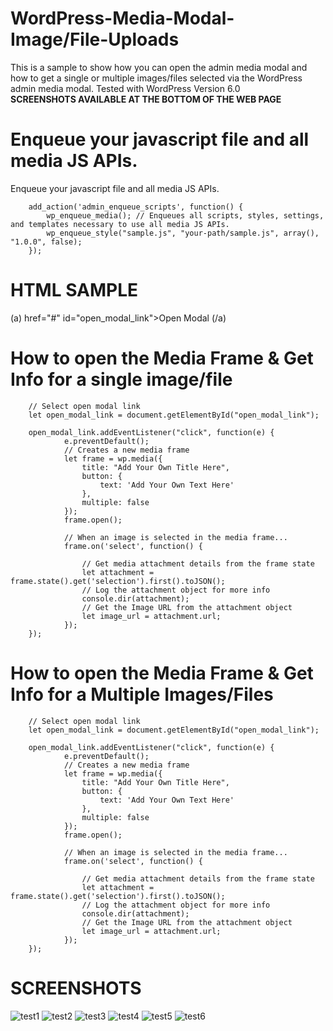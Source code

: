 # WordPress-Media-Modal-Image/File-Uploads

This is a sample to show how you can open the admin media modal and how to get a single or multiple images/files selected via the WordPress admin media modal.
Tested with WordPress Version 6.0 <br/>
<b>SCREENSHOTS AVAILABLE AT THE BOTTOM OF THE WEB PAGE</b>

# Enqueue your javascript file and all media JS APIs.

Enqueue your javascript file and all media JS APIs. 

        add_action('admin_enqueue_scripts', function() {
            wp_enqueue_media(); // Enqueues all scripts, styles, settings, and templates necessary to use all media JS APIs.
            wp_enqueue_style("sample.js", "your-path/sample.js", array(), "1.0.0", false);
        });
        
# HTML SAMPLE

(a) href="#" id="open_modal_link">Open Modal (/a)

# How to open the Media Frame & Get Info for a single image/file

        // Select open modal link
        let open_modal_link = document.getElementById("open_modal_link");
        
        open_modal_link.addEventListener("click", function(e) {
                e.preventDefault();
                // Creates a new media frame
                let frame = wp.media({
                    title: "Add Your Own Title Here",
                    button: {
                        text: 'Add Your Own Text Here'
                    },
                    multiple: false
                });
                frame.open();

                // When an image is selected in the media frame...
                frame.on('select', function() {

                    // Get media attachment details from the frame state
                    let attachment = frame.state().get('selection').first().toJSON();
                    // Log the attachment object for more info
                    console.dir(attachment);
                    // Get the Image URL from the attachment object
                    let image_url = attachment.url;
                });
        });
        
# How to open the Media Frame & Get Info for a Multiple Images/Files

        // Select open modal link
        let open_modal_link = document.getElementById("open_modal_link");

        open_modal_link.addEventListener("click", function(e) {
                e.preventDefault();
                // Creates a new media frame
                let frame = wp.media({
                    title: "Add Your Own Title Here",
                    button: {
                        text: 'Add Your Own Text Here'
                    },
                    multiple: false
                });
                frame.open();

                // When an image is selected in the media frame...
                frame.on('select', function() {

                    // Get media attachment details from the frame state
                    let attachment = frame.state().get('selection').first().toJSON();
                    // Log the attachment object for more info
                    console.dir(attachment);
                    // Get the Image URL from the attachment object
                    let image_url = attachment.url;
                });
        });

# SCREENSHOTS

![test1](https://user-images.githubusercontent.com/79761312/178506838-2e4cff20-f992-4553-8086-4686f7c4f15a.PNG)
![test2](https://user-images.githubusercontent.com/79761312/178506874-4c9d711e-dde0-4849-baeb-3bd585f8b3fa.PNG)
![test3](https://user-images.githubusercontent.com/79761312/178506901-c8e23456-b3bc-4230-95fa-0880ef89fa83.PNG)
![test4](https://user-images.githubusercontent.com/79761312/178506945-510be71a-0474-46ee-aa24-448c6163d070.PNG)
![test5](https://user-images.githubusercontent.com/79761312/178507016-858b81f7-8f0a-4129-94ac-017412c077a7.PNG)
![test6](https://user-images.githubusercontent.com/79761312/178507040-65318d60-d703-47a0-8a23-d925a3943105.PNG)




